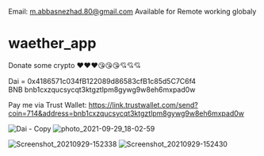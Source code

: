 
Email: m.abbasnezhad.80@gmail.com
Available for Remote working globaly

# waether_app

 
Donate some crypto ♥♥♥😘😘😘💘💘💘

Dai = 0x4186571c034fB122089d86583cfB1c85d5C7C6f4   
BNB bnb1cxzqucsycqt3ktgztlpm8gywg9w8eh6mxpad0w

Pay me via Trust Wallet: https://link.trustwallet.com/send?coin=714&address=bnb1cxzqucsycqt3ktgztlpm8gywg9w8eh6mxpad0w

![Dai - Copy](https://user-images.githubusercontent.com/87749337/135288508-01359737-05a2-4228-af23-3e29cc3cca69.png)
![photo_2021-09-29_18-02-59](https://user-images.githubusercontent.com/87749337/135289974-5667ffa3-b579-41dd-90a5-ed519947d53b.jpg)





![Screenshot_20210929-152338](https://user-images.githubusercontent.com/87749337/135288666-146eb384-9df1-423c-9d43-651bc4717caf.png)   ![Screenshot_20210929-152430](https://user-images.githubusercontent.com/87749337/135288576-f4479bba-246e-46fa-941e-25864b4d2c77.png)





